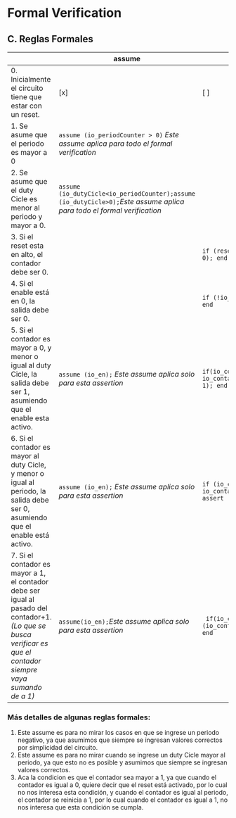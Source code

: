# Formal Verification

## C. Reglas Formales 

|  | assume | assert |
| --- | --- | --- |
| 0. Inicialmente el circuito tiene que estar con un reset. | [x] | [ ] |
| 1. Se asume que el periodo es mayor a 0 | `assume (io_periodCounter > 0)` *Este assume aplica para todo el formal verification* | | 
| 2. Se asume que el duty Cicle es menor al periodo y mayor a 0.| `assume (io_dutyCicle<io_periodCounter);assume (io_dutyCicle>0);`*Este assume aplica para todo el formal verification*|  | 
| 3. Si el reset esta en alto, el contador debe ser 0. |  | `if (reset) begin assert (io_contador == 0); end` |
| 4. Si el enable está en 0, la salida debe ser 0.  | | `if (!io_en)begin assert (io_out == 0); end` |
| 5. Si el contador es mayor a 0, y menor o igual al duty Cicle, la salida debe ser 1, asumiendo que el enable esta activo.| `assume (io_en);` *Este assume aplica solo para esta assertion*| `if(io_contador <= io_dutyCicle && io_contador>0)begin assert (io_out == 1); end`|
| 6. Si el contador es mayor al duty Cicle, y menor o igual al periodo, la salida debe ser 0, asumiendo que el enable está activo.| `assume (io_en);` *Este assume aplica solo para esta assertion*| `if (io_contador>io_dutyCicle && io_contador<= io_periodCounter)begin assert (io_out == 0); end` |
| 7. Si el contador es mayor a 1, el contador debe ser igual al pasado del contador+1. *(Lo que se busca verificar es que el contador siempre vaya sumando de a 1)*|`assume(io_en);`*Este assume aplica solo para esta assertion*|` if(io_contador>8'h1)begin assert (io_contador==$past(io_contador)+1'b1); end` |

### Más detalles de algunas reglas formales:
1. Este assume es para no mirar los casos en que se ingrese un periodo negativo, ya que asumimos que siempre se ingresan valores correctos por simplicidad del circuito.
2. Este assume es para no mirar cuando se ingrese un duty Cicle mayor al periodo, ya que esto no es posible y asumimos que siempre se ingresan valores correctos.
7. Aca la condicion es que el contador sea mayor a 1, ya que cuando el contador es igual a 0, quiere decir que el reset está activado, por lo cual no nos interesa esta condición, y cuando el contador es igual al periodo, el contador se reinicia a 1, por lo cual cuando el contador es igual a 1, no nos interesa que esta condición se cumpla.
